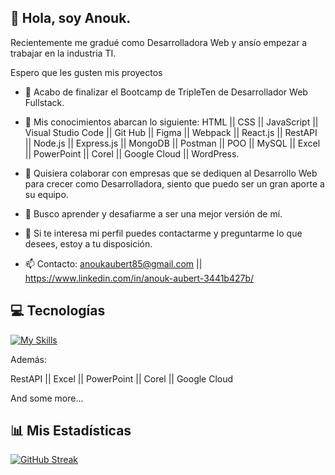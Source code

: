 ## 👋 Hola, soy Anouk. 

Recientemente me gradué como Desarrolladora Web y ansío empezar a trabajar en la industria TI. 

Espero que les gusten mis proyectos

- 🔭 Acabo de finalizar el Bootcamp de TripleTen de Desarrollador Web Fullstack.
  
- 🌱 Mis conocimientos abarcan lo siguiente: HTML || CSS || JavaScript || Visual Studio Code || Git Hub || Figma || Webpack || React.js || RestAPI || Node.js || Express.js || MongoDB || Postman || POO || MySQL || Excel || PowerPoint || Corel || Google Cloud || WordPress.
  
- 👯 Quisiera colaborar con empresas que se dediquen al Desarrollo Web para crecer como Desarrolladora, siento que puedo ser un gran aporte a su equipo.
  
- 🤔 Busco aprender y desafiarme a ser una mejor versión de mí.
  
- 💬 Si te interesa mi perfil puedes contactarme y preguntarme lo que desees, estoy a tu disposición.
  
- 📫 Contacto: anoukaubert85@gmail.com || https://www.linkedin.com/in/anouk-aubert-3441b427b/
## 💻 Tecnologías

[![My Skills](https://skillicons.dev/icons?i=js,html,css,express,figma,git,github,mongodb,nodejs,ps,npm,postman,react,vscode,webpack,wordpress,windows)](https://skillicons.dev)

Además:

RestAPI || Excel || PowerPoint || Corel || Google Cloud

And some more...
## 📊 Mis Estadísticas

[![GitHub Streak](https://streak-stats.demolab.com?user=AnoukAubert&theme=modern-lilac&locale=es)](https://git.io/streak-stats)
